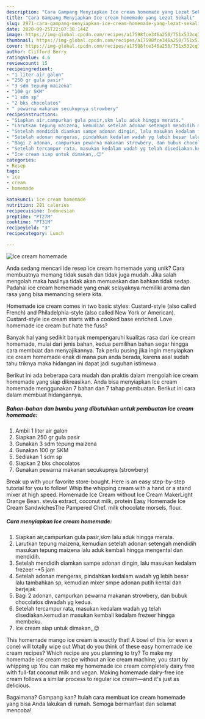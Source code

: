 ```yaml
---
description: "Cara Gampang Menyiapkan Ice cream homemade yang Lezat Sekali"
title: "Cara Gampang Menyiapkan Ice cream homemade yang Lezat Sekali"
slug: 2971-cara-gampang-menyiapkan-ice-cream-homemade-yang-lezat-sekali
date: 2020-09-25T22:07:38.144Z
image: https://img-global.cpcdn.com/recipes/a17598fce346a250/751x532cq70/ice-cream-homemade-foto-resep-utama.jpg
thumbnail: https://img-global.cpcdn.com/recipes/a17598fce346a250/751x532cq70/ice-cream-homemade-foto-resep-utama.jpg
cover: https://img-global.cpcdn.com/recipes/a17598fce346a250/751x532cq70/ice-cream-homemade-foto-resep-utama.jpg
author: Clifford Berry
ratingvalue: 4.6
reviewcount: 15
recipeingredient:
- "1 liter air galon"
- "250 gr gula pasir"
- "3 sdm tepung maizena"
- "100 gr SKM"
- "1 sdm sp"
- "2 bks chocolatos"
- " pewarna makanan secukupnya strowbery"
recipeinstructions:
- "Siapkan air,campurkan gula pasir,skm lalu aduk hingga merata."
- "Larutkan tepung maizena, kemudian setelah adonan setengah mendidih masukan tepung maizena lalu aduk kembali hingga mengental dan mendidih."
- "Setelah mendidih diamkan sampe adonan dingin, lalu masukan kedalam frezeer -+5 jam"
- "Setelah adonan mengeras, pindahkan kedalam wadah yg lebih besar lalu tambahkan sp, kemudian mixer smpe adonan putih kental dan berjejak"
- "Bagi 2 adonan, campurkan pewarna makanan strowbery, dan bubuk chocolatos diwadah yg kedua."
- "Setelah tercampur rata, masukan kedalam wadah yg telah disediakan.kemudian masukan kembali kedalam frezeer hingga membeku."
- "Ice cream siap untuk dimakan,,😉"
categories:
- Resep
tags:
- ice
- cream
- homemade

katakunci: ice cream homemade 
nutrition: 281 calories
recipecuisine: Indonesian
preptime: "PT27M"
cooktime: "PT31M"
recipeyield: "3"
recipecategory: Lunch

---
```



![Ice cream homemade](https://img-global.cpcdn.com/recipes/a17598fce346a250/751x532cq70/ice-cream-homemade-foto-resep-utama.jpg)

Anda sedang mencari ide resep ice cream homemade yang unik? Cara membuatnya memang tidak susah dan tidak juga mudah. Jika salah mengolah maka hasilnya tidak akan memuaskan dan bahkan tidak sedap. Padahal ice cream homemade yang enak selayaknya memiliki aroma dan rasa yang bisa memancing selera kita.

Homemade ice cream comes in two basic styles: Custard-style (also called French) and Philadelphia-style (also called New York or American). Custard-style ice cream starts with a cooked base enriched. Love homemade ice cream but hate the fuss?

Banyak hal yang sedikit banyak mempengaruhi kualitas rasa dari ice cream homemade, mulai dari jenis bahan, kedua pemilihan bahan segar hingga cara membuat dan menyajikannya. Tak perlu pusing jika ingin menyiapkan ice cream homemade enak di mana pun anda berada, karena asal sudah tahu triknya maka hidangan ini dapat jadi suguhan istimewa.


Berikut ini ada beberapa cara mudah dan praktis dalam mengolah ice cream homemade yang siap dikreasikan. Anda bisa menyiapkan Ice cream homemade menggunakan 7 bahan dan 7 tahap pembuatan. Berikut ini cara dalam membuat hidangannya.

<!--inarticleads1-->

##### Bahan-bahan dan bumbu yang dibutuhkan untuk pembuatan Ice cream homemade:

1. Ambil 1 liter air galon
1. Siapkan 250 gr gula pasir
1. Gunakan 3 sdm tepung maizena
1. Gunakan 100 gr SKM
1. Sediakan 1 sdm sp
1. Siapkan 2 bks chocolatos
1. Gunakan  pewarna makanan secukupnya (strowbery)


Break up with your favorite store-bought. Here is an easy step-by-step tutorial for you to follow! Whip the whipping cream with a hand or a stand mixer at high speed. Homemade Ice Cream without Ice Cream MakerLight Orange Bean. stevia extract, coconut milk, protein Easy Homemade Ice Cream SandwichesThe Pampered Chef. milk chocolate morsels, flour. 

<!--inarticleads2-->

##### Cara menyiapkan Ice cream homemade:

1. Siapkan air,campurkan gula pasir,skm lalu aduk hingga merata.
1. Larutkan tepung maizena, kemudian setelah adonan setengah mendidih masukan tepung maizena lalu aduk kembali hingga mengental dan mendidih.
1. Setelah mendidih diamkan sampe adonan dingin, lalu masukan kedalam frezeer -+5 jam
1. Setelah adonan mengeras, pindahkan kedalam wadah yg lebih besar lalu tambahkan sp, kemudian mixer smpe adonan putih kental dan berjejak
1. Bagi 2 adonan, campurkan pewarna makanan strowbery, dan bubuk chocolatos diwadah yg kedua.
1. Setelah tercampur rata, masukan kedalam wadah yg telah disediakan.kemudian masukan kembali kedalam frezeer hingga membeku.
1. Ice cream siap untuk dimakan,,😉


This homemade mango ice cream is exactly that! A bowl of this (or even a cone) will totally wipe out What do you think of these easy homemade ice cream recipes? Which recipe are you planning to try? To make my homemade ice cream recipe without an ice cream machine, you start by whipping up You can make my homemade ice cream completely dairy free with full-fat coconut milk and vegan. Making homemade dairy-free ice cream follows a similar process to regular ice cream—and it&#39;s just as delicious. 

Bagaimana? Gampang kan? Itulah cara membuat ice cream homemade yang bisa Anda lakukan di rumah. Semoga bermanfaat dan selamat mencoba!

